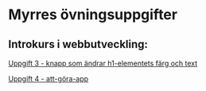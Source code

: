 # Myrres övningsuppgifter
## Introkurs i webbutveckling:
[Uppgift 3 - knapp som ändrar h1-elementets färg och text](https://amyrman.github.io/lsd-introkurs/uppgift-3/)

[Uppgift 4 - att-göra-app](https://amyrman.github.io/lsd-introkurs/uppgift-4/)
